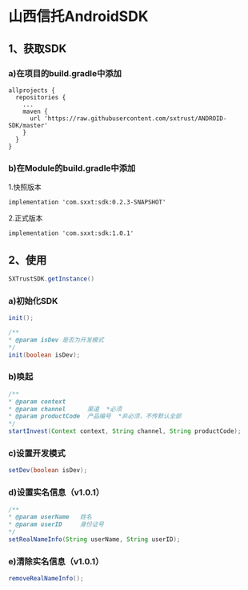 # 山西信托AndroidSDK

## 1、获取SDK
### a)在项目的build.gradle中添加
```
allprojects {
  repositories {
    ...
    maven {
      url 'https://raw.githubusercontent.com/sxtrust/ANDROID-SDK/master'
    }
  }
}
```
### b)在Module的build.gradle中添加

  1.快照版本
  ```
  implementation 'com.sxxt:sdk:0.2.3-SNAPSHOT'
  ```
  2.正式版本
  ```
  implementation 'com.sxxt:sdk:1.0.1'
  ```

## 2、使用
```java
SXTrustSDK.getInstance()
```

### a)初始化SDK
```java
init();

/**
* @param isDev 是否为开发模式
*/
init(boolean isDev);
```

### b)唤起
```java
/**
* @param context
* @param channel      渠道  *必须
* @param productCode  产品编号  *非必须，不传默认全部
*/
startInvest(Context context, String channel, String productCode);
```
### c)设置开发模式
```java
setDev(boolean isDev);
```

### d)设置实名信息（v1.0.1）
```java
/**
* @param userName   姓名
* @param userID     身份证号
*/
setRealNameInfo(String userName, String userID);
```

### e)清除实名信息（v1.0.1）
```java
removeRealNameInfo();
```
